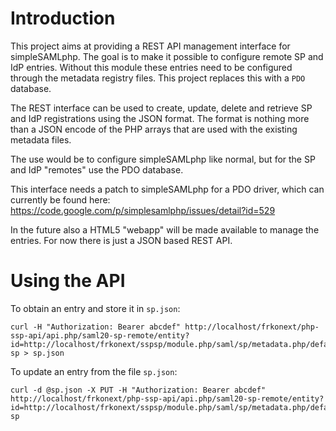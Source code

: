 # Introduction
This project aims at providing a REST API management interface for 
simpleSAMLphp. The goal is to make it possible to configure remote SP and 
IdP entries. Without this module these entries need to be configured through
the metadata registry files. This project replaces this with a `PDO` database.

The REST interface can be used to create, update, delete and retrieve 
SP and IdP registrations using the JSON format. The format is nothing more than
a JSON encode of the PHP arrays that are used with the existing metadata files.

The use would be to configure simpleSAMLphp like normal, but for the SP and IdP
"remotes" use the PDO database.

This interface needs a patch to simpleSAMLphp for a PDO driver, which can
currently be found here: https://code.google.com/p/simplesamlphp/issues/detail?id=529

In the future also a HTML5 "webapp" will be made available to manage the 
entries. For now there is just a JSON based REST API.

# Using the API
To obtain an entry and store it in `sp.json`:

    curl -H "Authorization: Bearer abcdef" http://localhost/frkonext/php-ssp-api/api.php/saml20-sp-remote/entity?id=http://localhost/frkonext/sspsp/module.php/saml/sp/metadata.php/default-sp > sp.json

To update an entry from the file `sp.json`:
    
    curl -d @sp.json -X PUT -H "Authorization: Bearer abcdef" http://localhost/frkonext/php-ssp-api/api.php/saml20-sp-remote/entity?id=http://localhost/frkonext/sspsp/module.php/saml/sp/metadata.php/default-sp

